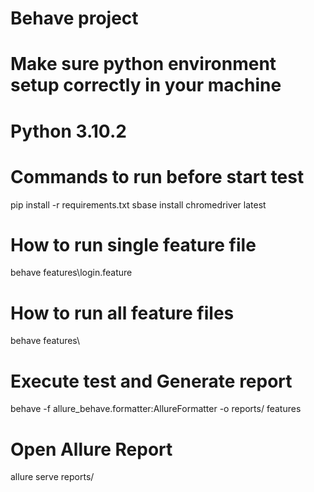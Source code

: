 # Behave project

# Make sure python environment setup correctly in your machine
# Python 3.10.2

# Commands to run before start test
pip install -r requirements.txt
sbase install chromedriver latest

# How to run single feature file
behave features\login.feature 

# How to run all feature files
behave features\

# Execute test and Generate report
behave -f allure_behave.formatter:AllureFormatter -o reports/ features

# Open Allure Report
allure serve reports/